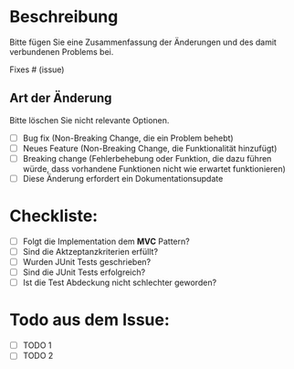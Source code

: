 # Beschreibung

Bitte fügen Sie eine Zusammenfassung der Änderungen und des damit verbundenen Problems bei.

Fixes # (issue)

## Art der Änderung

Bitte löschen Sie nicht relevante Optionen.

- [ ] Bug fix (Non-Breaking Change, die ein Problem behebt)
- [ ] Neues Feature (Non-Breaking Change, die Funktionalität hinzufügt)
- [ ] Breaking change (Fehlerbehebung oder Funktion, die dazu führen würde, dass vorhandene Funktionen nicht wie erwartet funktionieren)
- [ ] Diese Änderung erfordert ein Dokumentationsupdate

# Checkliste:

- [ ] Folgt die Implementation dem **MVC** Pattern?
- [ ] Sind die Aktzeptanzkriterien erfüllt?
- [ ] Wurden JUnit Tests geschrieben?
- [ ] Sind die JUnit Tests erfolgreich?
- [ ] Ist die  Test Abdeckung nicht schlechter geworden?

# Todo aus dem Issue:
<!-- Hier das Todo aus dem verlinktem Issue einfügen -->
- [ ] TODO 1
- [ ] TODO 2